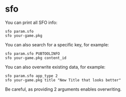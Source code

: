 # sfo

You can print all SFO info:

    sfo param.sfo
    sfo your-game.pkg

You can also search for a specific key, for example:

    sfo param.sfo PUBTOOLINFO
    sfo your-game.pkg content_id

You can also overwrite existing data, for example:

    sfo param.sfo app_type 2
    sfo your-game.pkg title "New Title that looks better"
    
Be careful, as providing 2 arguments enables overwriting.
